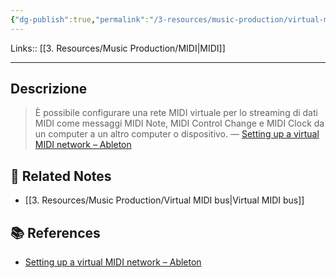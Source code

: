 ```yaml
---
{"dg-publish":true,"permalink":"/3-resources/music-production/virtual-midi-network/","tags":["type/note"]}
---
```


Links:: [[3. Resources/Music Production/MIDI\|MIDI]]

---

## Descrizione

> È possibile configurare una rete MIDI virtuale per lo streaming di dati MIDI come messaggi MIDI Note, MIDI Control Change e MIDI Clock da un computer a un altro computer o dispositivo. — [Setting up a virtual MIDI network – Ableton](https://help.ableton.com/hc/en-us/articles/209071169-Setting-up-a-virtual-MIDI-network)





## 🔗 Related Notes

- [[3. Resources/Music Production/Virtual MIDI bus\|Virtual MIDI bus]]

## 📚 References

- [Setting up a virtual MIDI network – Ableton](https://help.ableton.com/hc/en-us/articles/209071169-Setting-up-a-virtual-MIDI-network)